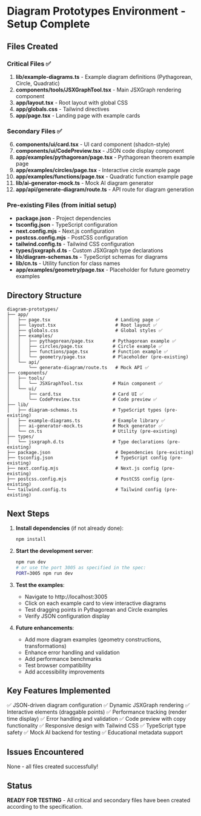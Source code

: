 # Diagram Prototypes Environment - Setup Complete

## Files Created

### Critical Files ✅

1. **lib/example-diagrams.ts** - Example diagram definitions (Pythagorean, Circle, Quadratic)
2. **components/tools/JSXGraphTool.tsx** - Main JSXGraph rendering component
3. **app/layout.tsx** - Root layout with global CSS
4. **app/globals.css** - Tailwind directives
5. **app/page.tsx** - Landing page with example cards

### Secondary Files ✅

6. **components/ui/card.tsx** - UI card component (shadcn-style)
7. **components/ui/CodePreview.tsx** - JSON code display component
8. **app/examples/pythagorean/page.tsx** - Pythagorean theorem example page
9. **app/examples/circles/page.tsx** - Interactive circle example page
10. **app/examples/functions/page.tsx** - Quadratic function example page
11. **lib/ai-generator-mock.ts** - Mock AI diagram generator
12. **app/api/generate-diagram/route.ts** - API route for diagram generation

### Pre-existing Files (from initial setup)

- **package.json** - Project dependencies
- **tsconfig.json** - TypeScript configuration
- **next.config.mjs** - Next.js configuration
- **postcss.config.mjs** - PostCSS configuration
- **tailwind.config.ts** - Tailwind CSS configuration
- **types/jsxgraph.d.ts** - Custom JSXGraph type declarations
- **lib/diagram-schemas.ts** - TypeScript schemas for diagrams
- **lib/cn.ts** - Utility function for class names
- **app/examples/geometry/page.tsx** - Placeholder for future geometry examples

## Directory Structure

```
diagram-prototypes/
├── app/
│   ├── page.tsx                        # Landing page ✅
│   ├── layout.tsx                      # Root layout ✅
│   ├── globals.css                     # Global styles ✅
│   ├── examples/
│   │   ├── pythagorean/page.tsx       # Pythagorean example ✅
│   │   ├── circles/page.tsx           # Circle example ✅
│   │   ├── functions/page.tsx         # Function example ✅
│   │   └── geometry/page.tsx          # Placeholder (pre-existing)
│   └── api/
│       └── generate-diagram/route.ts   # Mock API ✅
├── components/
│   ├── tools/
│   │   └── JSXGraphTool.tsx           # Main component ✅
│   └── ui/
│       ├── card.tsx                   # Card UI ✅
│       └── CodePreview.tsx            # Code preview ✅
├── lib/
│   ├── diagram-schemas.ts             # TypeScript types (pre-existing)
│   ├── example-diagrams.ts            # Example library ✅
│   ├── ai-generator-mock.ts           # Mock generator ✅
│   └── cn.ts                          # Utility (pre-existing)
├── types/
│   └── jsxgraph.d.ts                  # Type declarations (pre-existing)
├── package.json                        # Dependencies (pre-existing)
├── tsconfig.json                       # TypeScript config (pre-existing)
├── next.config.mjs                     # Next.js config (pre-existing)
├── postcss.config.mjs                  # PostCSS config (pre-existing)
└── tailwind.config.ts                  # Tailwind config (pre-existing)
```

## Next Steps

1. **Install dependencies** (if not already done):
   ```bash
   npm install
   ```

2. **Start the development server**:
   ```bash
   npm run dev
   # or use the port 3005 as specified in the spec:
   PORT=3005 npm run dev
   ```

3. **Test the examples**:
   - Navigate to http://localhost:3005
   - Click on each example card to view interactive diagrams
   - Test dragging points in Pythagorean and Circle examples
   - Verify JSON configuration display

4. **Future enhancements**:
   - Add more diagram examples (geometry constructions, transformations)
   - Enhance error handling and validation
   - Add performance benchmarks
   - Test browser compatibility
   - Add accessibility improvements

## Key Features Implemented

✅ JSON-driven diagram configuration
✅ Dynamic JSXGraph rendering
✅ Interactive elements (draggable points)
✅ Performance tracking (render time display)
✅ Error handling and validation
✅ Code preview with copy functionality
✅ Responsive design with Tailwind CSS
✅ TypeScript type safety
✅ Mock AI backend for testing
✅ Educational metadata support

## Issues Encountered

None - all files created successfully!

## Status

**READY FOR TESTING** - All critical and secondary files have been created according to the specification.
